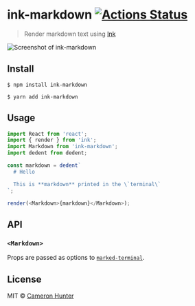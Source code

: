 # ink-markdown [![Actions Status](https://github.com/cameronhunter/ink-markdown/workflows/Test/badge.svg)](https://github.com/cameronhunter/ink-markdown/actions)

> Render markdown text using [Ink](https://github.com/vadimdemedes/ink)

![Screenshot of ink-markdown](screenshot.png)

## Install

```
$ npm install ink-markdown
```

```
$ yarn add ink-markdown
```

## Usage

```js
import React from 'react';
import { render } from 'ink';
import Markdown from 'ink-markdown';
import dedent from dedent;

const markdown = dedent`
  # Hello

  This is **markdown** printed in the \`terminal\`
`;

render(<Markdown>{markdown}</Markdown>);
```

## API

### `<Markdown>`

Props are passed as options to
[`marked-terminal`](https://github.com/mikaelbr/marked-terminal#options).

## License

MIT © [Cameron Hunter](https://cameronhunter.co.uk)
